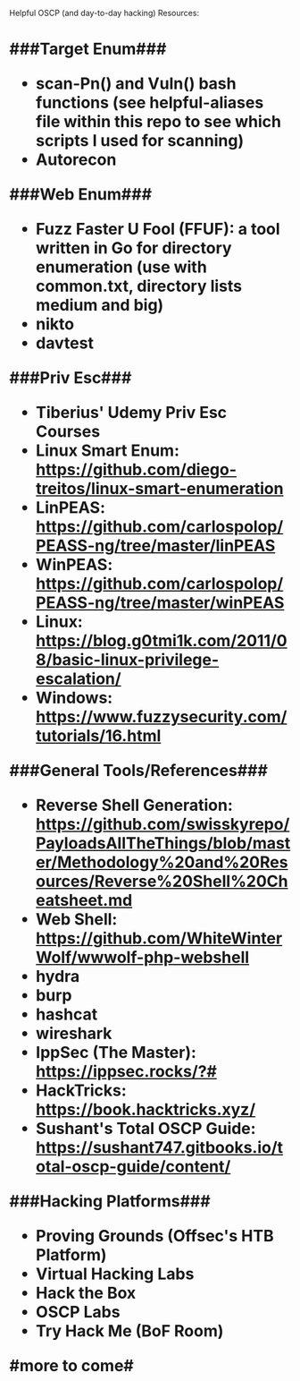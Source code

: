 Helpful OSCP (and day-to-day hacking) Resources:

<h1>###Target Enum###

* scan-Pn() and Vuln() bash functions (see helpful-aliases file within this repo to see which scripts I used for scanning)
* Autorecon

###Web Enum###

* Fuzz Faster U Fool (FFUF): a tool written in Go for directory enumeration (use with common.txt, directory lists medium and big)
* nikto
* davtest

###Priv Esc###

* Tiberius' Udemy Priv Esc Courses
* Linux Smart Enum: https://github.com/diego-treitos/linux-smart-enumeration
* LinPEAS: https://github.com/carlospolop/PEASS-ng/tree/master/linPEAS
* WinPEAS: https://github.com/carlospolop/PEASS-ng/tree/master/winPEAS
* Linux: https://blog.g0tmi1k.com/2011/08/basic-linux-privilege-escalation/
* Windows: https://www.fuzzysecurity.com/tutorials/16.html

###General Tools/References###

* Reverse Shell Generation: https://github.com/swisskyrepo/PayloadsAllTheThings/blob/master/Methodology%20and%20Resources/Reverse%20Shell%20Cheatsheet.md
* Web Shell: https://github.com/WhiteWinterWolf/wwwolf-php-webshell
* hydra
* burp
* hashcat
* wireshark
* IppSec (The Master): https://ippsec.rocks/?#
* HackTricks: https://book.hacktricks.xyz/
* Sushant's Total OSCP Guide: https://sushant747.gitbooks.io/total-oscp-guide/content/

###Hacking Platforms###

* Proving Grounds (Offsec's HTB Platform)
* Virtual Hacking Labs
* Hack the Box
* OSCP Labs
* Try Hack Me (BoF Room)

#more to come#
